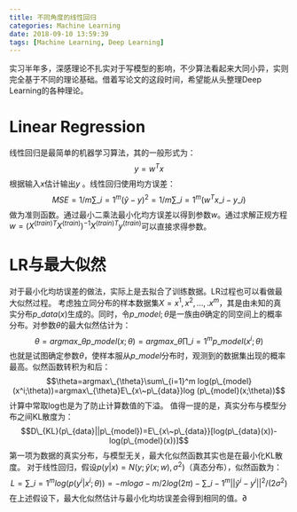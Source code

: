 ```yaml
---
title: 不同角度的线性回归
categories: Machine Learning
date: 2018-09-10 13:59:39
tags: [Machine Learning, Deep Learning]
---
```


实习半年多，深感理论不扎实对于写模型的影响，不少算法看起来大同小异，实则完全基于不同的理论基础。借着写论文的这段时间，希望能从头整理Deep Learning的各种理论。

<!--more-->

# Linear Regression

线性回归是最简单的机器学习算法，其的一般形式为：
$$y=w^Tx$$ 
根据输入$x$估计输出$y$ 。线性回归使用均方误差：$$MSE=1/m\sum\_{i=1}^m(\hat y-y)^2=1/m\sum\_{i=1}^m(w^Tx\_i-y\_i)$$
做为准则函数。通过最小二乘法最小化均方误差以得到参数$w$。通过求解正规方程$w=(X^{(train)T}X^{(train)})^{-1}X^{(train)T}y^{(train)}$可以直接求得参数。
# LR与最大似然
对于最小化均坊误差的做法，实际上是去拟合了训练数据。LR过程也可以看做最大似然过程。
考虑独立同分布的样本数据集$X={x^1,x^2,...,.x^m}$，其是由未知的真实分布$p\_{data}(x)$生成的。同时，令$p\_{model;\theta}$是一族由$\theta$确定的同空间上的概率分布。对参数$\theta$的最大似然估计为：
$$\theta=argmax\_{\theta}p\_{model}(x;\theta)=argmax\_{\theta}\prod\_{i=1}^m p\_{model}(x^i;\theta)$$
也就是试图确定参数$\theta$，使样本服从$p\_{model}$分布时，观测到的数据集出现的概率最高。似然函数转积为和后：
$$\theta=argmax\_{\theta}\sum\_{i=1}^m log(p\_{model}(x^i;\theta))=argmax\_{\theta}E\_{x\~p\_{data}}log (p\_{model}(x;\theta))$$
计算中常取log也是为了防止计算数值的下溢。
值得一提的是，真实分布与模型分布之间KL散度为：
$$D\_{KL}(p\_{data}||p\_{model})=E\_{x\~p\_{data}}[log(p\_{data}(x))-log(p\_{model}(x))]$$
第一项为数据的真实分布，与模型无关，最大化似然函数其实也是在最小化KL散度。
对于线性回归，假设$p(y|x)=N(y;\hat y(x;w),\sigma^2)$（真态分布），似然函数为：
$$L=\sum\_{i=1}^m log(p(y^i|x^i;\theta))=-mlog\sigma-m/2log(2\pi)-\sum\_{i-1}^m||\hat y^i-y^i||^2/(2\sigma^2)$$
在上述假设下，最大化似然估计与最小化均坊误差会得到相同的值。∂

























